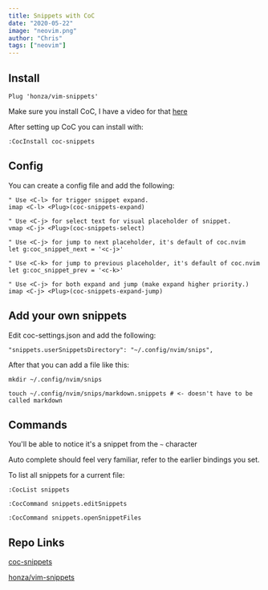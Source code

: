 ```yaml
---
title: Snippets with CoC
date: "2020-05-22"
image: "neovim.png"
author: "Chris"
tags: ["neovim"]
---
```


## Install

```
Plug 'honza/vim-snippets'
```

Make sure you install CoC, I have a video for that [here](https://www.youtube.com/watch?v=OXEVhnY621M)

After setting up CoC you can install with:

```
:CocInstall coc-snippets
```

## Config

You can create a config file and add the following:

```
" Use <C-l> for trigger snippet expand.
imap <C-l> <Plug>(coc-snippets-expand)

" Use <C-j> for select text for visual placeholder of snippet.
vmap <C-j> <Plug>(coc-snippets-select)

" Use <C-j> for jump to next placeholder, it's default of coc.nvim
let g:coc_snippet_next = '<c-j>'

" Use <C-k> for jump to previous placeholder, it's default of coc.nvim
let g:coc_snippet_prev = '<c-k>'

" Use <C-j> for both expand and jump (make expand higher priority.)
imap <C-j> <Plug>(coc-snippets-expand-jump)
```

## Add your own snippets

Edit coc-settings.json and add the following:

```
"snippets.userSnippetsDirectory": "~/.config/nvim/snips",
```

After that you can add a file like this:

```
mkdir ~/.config/nvim/snips

touch ~/.config/nvim/snips/markdown.snippets # <- doesn't have to be called markdown
```

## Commands

You'll be able to notice it's a snippet from the `~` character

Auto complete should feel very familiar, refer to the earlier bindings you set.

To list all snippets for a current file:

```
:CocList snippets

:CocCommand snippets.editSnippets

:CocCommand snippets.openSnippetFiles
```

## Repo Links

[coc-snippets](https://github.com/neoclide/coc-snippets)

[honza/vim-snippets](https://github.com/honza/vim-snippets)
